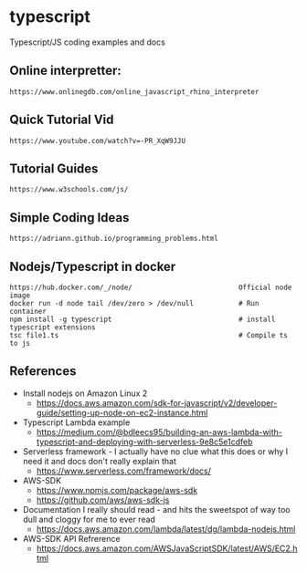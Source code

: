 # typescript

Typescript/JS coding examples and docs

## Online interpretter:

    https://www.onlinegdb.com/online_javascript_rhino_interpreter


## Quick Tutorial Vid

    https://www.youtube.com/watch?v=-PR_XqW9JJU


## Tutorial Guides

    https://www.w3schools.com/js/

## Simple Coding Ideas

    https://adriann.github.io/programming_problems.html


## Nodejs/Typescript in docker

    https://hub.docker.com/_/node/                          Official node image
    docker run -d node tail /dev/zero > /dev/null           # Run container
    npm install -g typescript                               # install typescript extensions
    tsc file1.ts                                            # Compile ts to js


## References

* Install nodejs on Amazon Linux 2
    - https://docs.aws.amazon.com/sdk-for-javascript/v2/developer-guide/setting-up-node-on-ec2-instance.html
* Typescript Lambda example
    - https://medium.com/@bdleecs95/building-an-aws-lambda-with-typescript-and-deploying-with-serverless-9e8c5e1cdfeb
* Serverless framework - I actually have no clue what this does or why I need it and docs don't really explain that
    - https://www.serverless.com/framework/docs/
* AWS-SDK
    - https://www.npmjs.com/package/aws-sdk
    - https://github.com/aws/aws-sdk-js
* Documentation I really should read - and hits the sweetspot of way too dull and cloggy for me to ever read
    - https://docs.aws.amazon.com/lambda/latest/dg/lambda-nodejs.html
* AWS-SDK API Refrerence
    - https://docs.aws.amazon.com/AWSJavaScriptSDK/latest/AWS/EC2.html



    

